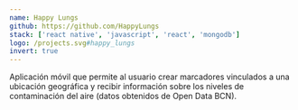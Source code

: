 ```yaml
---
name: Happy Lungs
github: https://github.com/HappyLungs
stack: ['react native', 'javascript', 'react', 'mongodb']
logo: /projects.svg#happy_lungs
invert: true
---
```


Aplicación móvil que permite al usuario crear marcadores vinculados a una ubicación
geográfica y recibir información sobre los niveles de contaminación del aire (datos
obtenidos de Open Data BCN).
